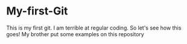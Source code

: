 # My-first-Git
This is my first git. I am terrible at regular coding. So let's see how this goes!
My brother put some examples on this repository
